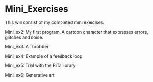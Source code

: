 # Mini_Exercises
This will consist of my completed mini exercises.

Mini_ex2: My first program. A cartoon character that expresses errors, glitches and noise. 

Mini_ex3: A Throbber

Mini_ex4: Example of a feedback loop

Mini_ex5: Trial with the RiTa library

Mini_ex6: Generative art
